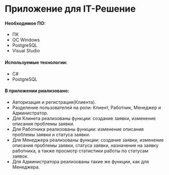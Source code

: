 # Приложение для IT-Решение

#### Необходимое ПО:
* ПК
* ОС Windows
* PostgreSQL
* Visual Studio

#### Используемые технологии:
* C#
* PostgreSQL

#### В приложении риализовано:
* Авторизация и регистрация(Клиента).
* Разделение пользователей на роли: Клиент, Работник, Менеджер и Администратор.
* Для Клинета реализованы функции: создание заявки, изменение описания проблемы заявки.
* Для Работника реализованы функции: изменение описания проблемы заявки и статуса заявки.
* Для Менеджера реализованы функции: создание заявки, изменение описания проблемы заявки, статуса заявки, назначение на заявку работника, а также просмотр статистики работы по статусам заявок.
* Для Администратора реализованы такие же функции, как для Менеджера.
